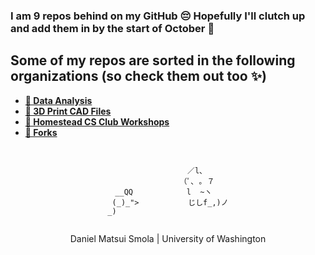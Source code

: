 ### I am 9 repos behind on my GitHub 😔 Hopefully I'll clutch up and add them in by the start of October 🤩
## Some of my repos are sorted in the following organizations (so check them out too ✨)

 - [**🔬 Data Analysis**](https://github.com/BO-Data-Analysis)
 - [**🗿 3D Print CAD Files**](https://github.com/BO-CAD-files)
 - [**🐴 Homestead CS Club Workshops**](https://github.com/BO-HHS-CS)
 - [**🍴 Forks**](https://github.com/BO-Forks)

##
<div align="center">
  <pre><code>
                  ／l、     
                （ﾟ､ ｡ ７   
  __QQ            l  ~ヽ    
 (_)_">           じしf_,)ノ
_)                         
  </code></pre>
</div>
<div align="center">
Daniel Matsui Smola | University of Washington
</div>